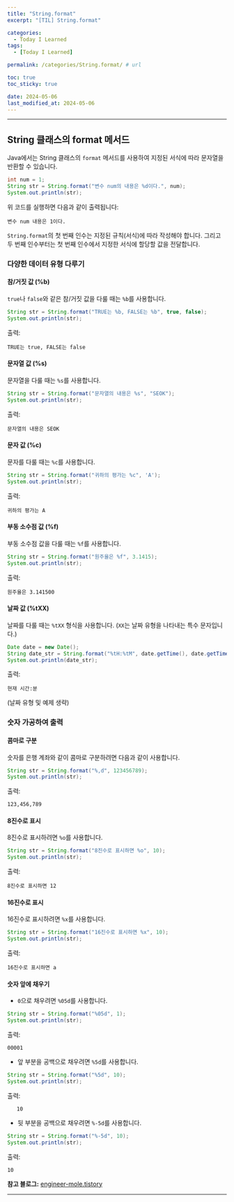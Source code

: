 ```yaml
---
title: "String.format"
excerpt: "[TIL] String.format"

categories:
  - Today I Learned
tags:
  - [Today I Learned]

permalink: /categories/String.format/ # url

toc: true
toc_sticky: true

date: 2024-05-06
last_modified_at: 2024-05-06
---
```


---

## String 클래스의 format 메서드

Java에서는 String 클래스의 `format` 메서드를 사용하여 지정된 서식에 따라 문자열을 반환할 수 있습니다.

```java
int num = 1;
String str = String.format("변수 num의 내용은 %d이다.", num);
System.out.println(str);
```

위 코드를 실행하면 다음과 같이 출력됩니다:

```
변수 num 내용은 1이다.
```

`String.format`의 첫 번째 인수는 지정된 규칙(서식)에 따라 작성해야 합니다. 그리고 두 번째 인수부터는 첫 번째 인수에서 지정한 서식에 할당할 값을 전달합니다.

### 다양한 데이터 유형 다루기

#### 참/거짓 값 (%b)

`true`나 `false`와 같은 참/거짓 값을 다룰 때는 `%b`를 사용합니다.

```java
String str = String.format("TRUE는 %b, FALSE는 %b", true, false);
System.out.println(str);
```

출력:

```
TRUE는 true, FALSE는 false
```

#### 문자열 값 (%s)

문자열을 다룰 때는 `%s`를 사용합니다.

```java
String str = String.format("문자열의 내용은 %s", "SEOK");
System.out.println(str);
```

출력:

```
문자열의 내용은 SEOK
```

#### 문자 값 (%c)

문자를 다룰 때는 `%c`를 사용합니다.

```java
String str = String.format("귀하의 평가는 %c", 'A');
System.out.println(str);
```

출력:

```
귀하의 평가는 A
```

#### 부동 소수점 값 (%f)

부동 소수점 값을 다룰 때는 `%f`를 사용합니다.

```java
String str = String.format("원주율은 %f", 3.1415);
System.out.println(str);
```

출력:

```
원주율은 3.141500
```

#### 날짜 값 (%tXX)

날짜를 다룰 때는 `%tXX` 형식을 사용합니다. (`XX`는 날짜 유형을 나타내는 특수 문자입니다.)

```java
Date date = new Date();
String date_str = String.format("%tH:%tM", date.getTime(), date.getTime());
System.out.println(date_str);
```

출력:

```
현재 시간:분
```

(날짜 유형 및 예제 생략)

### 숫자 가공하여 출력

#### 콤마로 구분

숫자를 은행 계좌와 같이 콤마로 구분하려면 다음과 같이 사용합니다.

```java
String str = String.format("%,d", 123456789);
System.out.println(str);
```

출력:

```
123,456,789
```

#### 8진수로 표시

8진수로 표시하려면 `%o`를 사용합니다.

```java
String str = String.format("8진수로 표시하면 %o", 10);
System.out.println(str);
```

출력:

```
8진수로 표시하면 12
```

#### 16진수로 표시

16진수로 표시하려면 `%x`를 사용합니다.

```java
String str = String.format("16진수로 표시하면 %x", 10);
System.out.println(str);
```

출력:

```
16진수로 표시하면 a
```

#### 숫자 앞에 채우기

- `0`으로 채우려면 `%05d`를 사용합니다.

```java
String str = String.format("%05d", 1);
System.out.println(str);
```

출력:

```
00001
```

- 앞 부분을 공백으로 채우려면 `%5d`를 사용합니다.

```java
String str = String.format("%5d", 10);
System.out.println(str);
```

출력:

```
   10
```

- 뒷 부분을 공백으로 채우려면 `%-5d`를 사용합니다.

```java
String str = String.format("%-5d", 10);
System.out.println(str);
```

출력:

```
10   
```

**참고 블로그:**
[engineer-mole.tistory](https://engineer-mole.tistory.com/403)

---

